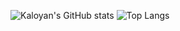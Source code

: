 ![Kaloyan's GitHub stats](https://github-readme-stats.vercel.app/api?username=KaloyanTsotsev&show_icons=true&theme=github_dark) ![Top Langs](https://github-readme-stats.vercel.app/api/top-langs/?username=KaloyanTsotsev&theme=github_dark)
